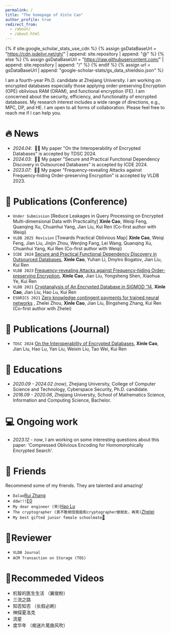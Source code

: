 ```yaml
---
permalink: /
title: "The homepage of Xinle Cao"
author_profile: true
redirect_from: 
  - /about/
  - /about.html
---
```


{% if site.google_scholar_stats_use_cdn %}
{% assign gsDataBaseUrl = "https://cdn.jsdelivr.net/gh/" | append: site.repository | append: "@" %}
{% else %}
{% assign gsDataBaseUrl = "https://raw.githubusercontent.com/" | append: site.repository | append: "/" %}
{% endif %}
{% assign url = gsDataBaseUrl | append: "google-scholar-stats/gs_data_shieldsio.json" %}

<span class='anchor' id='about-me'></span>

I am a fourth-year Ph.D. candidate at Zhejiang University. I am working on encrypted databases especially those applying order-preserving Encryption (OPE) oblivious RAM (ORAM), and functional encryption (FE). I am concerned about the security, efficiency, and functionality of encrypted databases. My research interest includes a wide range of directions, e.g., MPC, DP, and HE. I am open to all forms of collaboration. Please feel free to reach me if I can help you.


# 🔥 News
- *2024.04*: &nbsp;🎉🎉 My paper "On the Interoperability of Encrypted Databases" is accepted by TDSC 2024.
- *2024.03*: &nbsp;🎉🎉 My paper "Secure and Practical Functional Dependency Discovery in Outsourced Databases" is accepted by ICDE 2024.
- *2023.07*: &nbsp;🎉🎉 My paper "Frequency-revealing Attacks against Frequency-hiding Order-preserving Encryption" is accepted by VLDB 2023.

# 📝 Publications (Conference)
- ``Under Submission`` [Reduce Leakages in Query Processing on Encrypted Multi-dimensional Data with Practicality] **Xinle Cao**, Weiqi Feng, Quanqing Xu, Chuanhui Yang, Jian Liu, Kui Ren (Co-first author with Weiqi)
- ``VLDB 2025 Revision`` [Towards Practical Oblivious Map] **Xinle Cao**, Weiqi Feng, Jian Liu, Jinjin Zhou, Wenjing Fang, Lei Wang, Quanqing Xu, Chuanhui Yang, Kui Ren (Co-first author with Weiqi)
- ``ICDE 2024`` [Secure and Practical Functional Dependency Discovery in Outsourced Databases](https://eprint.iacr.org/2023/1969), **Xinle Cao**, Yuhan Li, Dmytro Bogatov, Jian Liu, Kui Ren
- ``VLDB 2023`` [Frequency-revealing Attacks against Frequency-hiding Order-preserving Encryption](https://eprint.iacr.org/2023/1122), **Xinle Cao**, Jian Liu, Yongsheng Shen, Xiaohua Ye, Kui Ren
- ``VLDB 2021`` [Cryptanalysis of An Encrypted Database in SIGMOD '14](http://vldb.org/pvldb/vol14/p1743-liu.pdf), **Xinle Cao**, Jian Liu, Hao Lu, Kui Ren
- ``ESORICS 2021`` [Zero knowledge contingent payments for trained neural networks](https://link.springer.com/chapter/10.1007/978-3-030-88428-4_31) <strong><span class='show_paper_citations' data='2JKA6WAAAAAJ:9yKSN-GCB0IC'></span></strong>, Zhelei Zhou, **Xinle Cao**, Jian Liu, Bingsheng Zhang, Kui Ren (Co-first author with Zhelei)

# 📝 Publications (Journal)
- ``TDSC 2024`` [On the Interoperability of Encrypted Databases](https://ieeexplore.ieee.org/abstract/document/10588984), **Xinle Cao**, Jian Liu, Hao Lu, Yan Liu, Weixin Liu, Tao Wei, Kui Ren

# 📖 Educations
- *2020.09 - 2024.02 (now)*, Zhejiang University, College of Computer Science and Technology, Cyberspace Security, Ph.D. candidate.
- *2016.09 - 2020.06*, Zhejiang University, School of Mathematics Science, Information and Computing Science, Bachelor.

# 💻 Ongoing work
- *2023.12 - now*, I am working on some interesting questions about this paper: 'Compressed Oblivious Encoding for Homomorphically Encrypted Search'.

# 🍓 Friends
Recommend some of my friends. They are talented and amazing!
- ``Dalao``[Rui Zhang](https://scholar.google.com/citations?hl=en&user=pPgsfogAAAAJ)
- ``ddw!!!``[E0](https://e0hyl.github.io/)
- ``My dear engineer (笑)``[Hao Lu](https://scholar.google.com/citations?user=Av_2Z_EAAAAJ&hl=en)
- ``The cryptographer (真不敢相信我能和cryptographer做朋友，再笑)``[Zhelei](https://zheleizhou.github.io/)
- ``My best gifted junior female schoolmate``[🐳](https://scholar.google.com/citations?user=BeAz0pMAAAAJ&hl=zh-CN)

# 📃Reviewer
- ``VLDB Journal``
- ``ACM Transaction on Storage (TOS)``

# 🎁Recommeded Videos
- 机智的医生生活 （翼俊粉）
- 三流之路
- 知否知否 （长假必刷）
- 神探夏洛克
- 流星
- 度华年 （痴迷片尾曲风吹）
